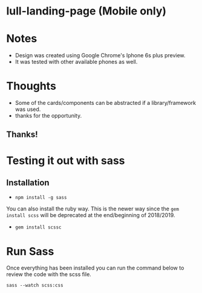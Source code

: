 # lull-landing-page (Mobile only)

# Notes
* Design was created using Google Chrome's Iphone 6s plus preview.
* It was tested with other available phones as well.

# Thoughts
* Some of the cards/components can be abstracted if a library/framework was used.
* thanks for the opportunity.

## Thanks!


# Testing it out with sass

## Installation
* `npm install -g sass`

You can also install the ruby way. This is the newer way since the `gem install scss` will be deprecated at the end/beginning of 2018/2019.

* `gem install scssc`



# Run Sass
Once everything has been installed you can run the command below to review the code with the scss file. 

`sass --watch scss:css`
